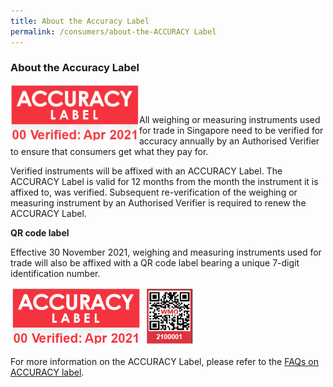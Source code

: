 ```yaml
---
title: About the Accuracy Label
permalink: /consumers/about-the-ACCURACY Label
---
```

### About the Accuracy Label

<img src="/images/accuracy-label-ver2021.png" alt="accuracy label" style="width:206px;height:92px;" align="left"><br><br>

All weighing or measuring instruments used for trade in Singapore need to be verified for accuracy annually by an Authorised Verifier to ensure that consumers get what they pay for. 

Verified instruments will be affixed with an ACCURACY Label. The ACCURACY Label is valid for 12 months from the month the instrument it is affixed to, was verified. Subsequent re-verification of the weighing or measuring instrument by an Authorised Verifier is required to renew the ACCURACY Label.

**QR code label**

Effective 30 November 2021, weighing and measuring instruments used for trade will also be affixed with a QR code label bearing a unique 7-digit identification number.

<img src="/images/al-and-qr-label.png" alt="wmo-qr-code-label" style="width:295px;height:93px;">

For more information on the ACCURACY Label, please refer to the [FAQs on ACCURACY label](/about-us/faq/faq-accuracy-label).